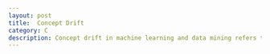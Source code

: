 ```yaml
---
layout: post
title:  Concept Drift
category: C
description: Concept drift in machine learning and data mining refers to the change in the relationships between input and output data in the underlying problem over time. In other domains, this change maybe called “covariate shift,” “dataset shift,” or “nonstationarity.” For example, customer purchasing behavior over time that may be influenced by the strength of the economy, where the strength of the economy is not explicitly specified in the data. These elements are also called a “hidden context”.
---
```


